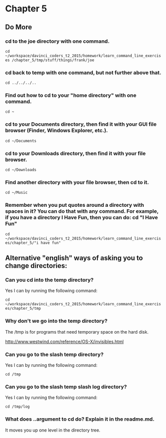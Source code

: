 # Chapter 5

## Do More

### cd to the joe directory with one command.

`cd ~/workspace/davinci_coders_t2_2015/homework/learn_command_line_exercises
/chapter_5/tmp/stuff/things/frank/joe`

### cd back to temp with one command, but not further above that.

`cd ../../../..`

### Find out how to cd to your "home directory" with one command.

`cd ~`

### cd to your Documents directory, then find it with your GUI file browser (Finder, Windows Explorer, etc.).

`cd ~/Documents`

### cd to your Downloads directory, then find it with your file browser.

`cd ~/Downloads`

### Find another directory with your file browser, then cd to it.

`cd ~/Music`

### Remember when you put quotes around a directory with spaces in it? You can do that with any command. For example, if you have a directory I Have Fun, then you can do: cd "I Have Fun"

`cd ~/workspace/davinci_coders_t2_2015/homework/learn_command_line_exercises/chapter_5/"i have fun"`

## Alternative "english" ways of asking you to change directories:

### Can you cd into the temp directory?

Yes I can by running the following command:

`cd ~/workspace/davinci_coders_t2_2015/homework/learn_command_line_exercises/chapter_5/tmp`

### Why don't we go into the temp directory?

The /tmp is for programs that need temporary space on the hard disk.

<a href="http://www.westwind.com/reference/OS-X/invisibles.html">http://www.westwind.com/reference/OS-X/invisibles.html</a>

### Can you go to the slash temp directory?

Yes I can by running the following command:

`cd /tmp`

### Can you go to the slash temp slash log directory?

Yes I can by running the following command:

`cd /tmp/log`

### What does ..argument to cd do? Explain it in the readme.md.

It moves you up one level in the directory tree.
